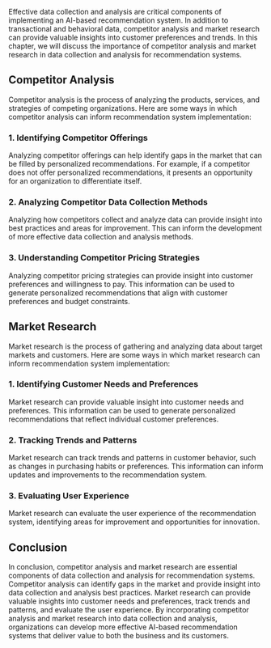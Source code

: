 
Effective data collection and analysis are critical components of implementing an AI-based recommendation system. In addition to transactional and behavioral data, competitor analysis and market research can provide valuable insights into customer preferences and trends. In this chapter, we will discuss the importance of competitor analysis and market research in data collection and analysis for recommendation systems.

Competitor Analysis
-------------------

Competitor analysis is the process of analyzing the products, services, and strategies of competing organizations. Here are some ways in which competitor analysis can inform recommendation system implementation:

### 1. Identifying Competitor Offerings

Analyzing competitor offerings can help identify gaps in the market that can be filled by personalized recommendations. For example, if a competitor does not offer personalized recommendations, it presents an opportunity for an organization to differentiate itself.

### 2. Analyzing Competitor Data Collection Methods

Analyzing how competitors collect and analyze data can provide insight into best practices and areas for improvement. This can inform the development of more effective data collection and analysis methods.

### 3. Understanding Competitor Pricing Strategies

Analyzing competitor pricing strategies can provide insight into customer preferences and willingness to pay. This information can be used to generate personalized recommendations that align with customer preferences and budget constraints.

Market Research
---------------

Market research is the process of gathering and analyzing data about target markets and customers. Here are some ways in which market research can inform recommendation system implementation:

### 1. Identifying Customer Needs and Preferences

Market research can provide valuable insight into customer needs and preferences. This information can be used to generate personalized recommendations that reflect individual customer preferences.

### 2. Tracking Trends and Patterns

Market research can track trends and patterns in customer behavior, such as changes in purchasing habits or preferences. This information can inform updates and improvements to the recommendation system.

### 3. Evaluating User Experience

Market research can evaluate the user experience of the recommendation system, identifying areas for improvement and opportunities for innovation.

Conclusion
----------

In conclusion, competitor analysis and market research are essential components of data collection and analysis for recommendation systems. Competitor analysis can identify gaps in the market and provide insight into data collection and analysis best practices. Market research can provide valuable insights into customer needs and preferences, track trends and patterns, and evaluate the user experience. By incorporating competitor analysis and market research into data collection and analysis, organizations can develop more effective AI-based recommendation systems that deliver value to both the business and its customers.
